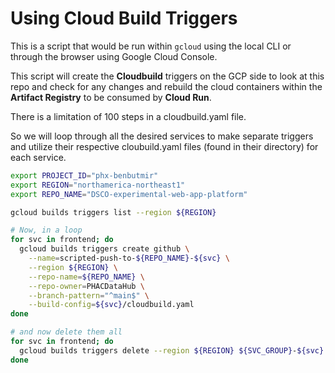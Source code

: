# Using Cloud Build Triggers

This is a script that would be run within `gcloud` using the local CLI or through the browser using Google Cloud Console.

This script will create the **Cloudbuild** triggers on the GCP side to look at this repo and check for any changes and rebuild the cloud containers within the **Artifact Registry** to be consumed by **Cloud Run**.

There is a limitation of 100 steps in a cloudbuild.yaml file.

So we will loop through all the desired services to make separate triggers and utilize their respective cloubuild.yaml files (found in their directory) for each service.

```bash
export PROJECT_ID="phx-benbutmir"
export REGION="northamerica-northeast1"
export REPO_NAME="DSCO-experimental-web-app-platform"

gcloud builds triggers list --region ${REGION}

# Now, in a loop
for svc in frontend; do
  gcloud builds triggers create github \
    --name=scripted-push-to-${REPO_NAME}-${svc} \
    --region ${REGION} \
    --repo-name=${REPO_NAME} \
    --repo-owner=PHACDataHub \
    --branch-pattern="^main$" \
    --build-config=${svc}/cloudbuild.yaml
done

# and now delete them all
for svc in frontend; do
  gcloud builds triggers delete --region ${REGION} ${SVC_GROUP}-${svc}
done
```
